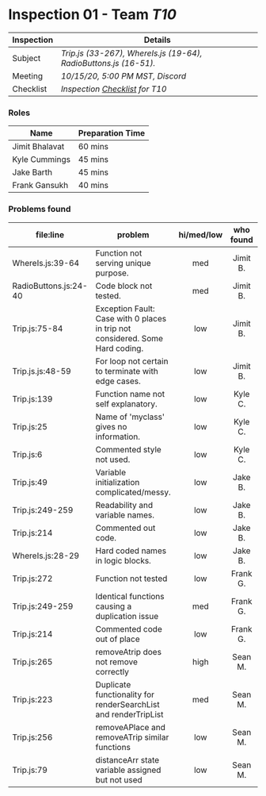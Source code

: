 # Inspection 01 - Team *T10* 
 
| Inspection | Details |
| ----- | ----- |
| Subject | *Trip.js (33-267), WhereIs.js (19-64), RadioButtons.js (16-51).* |
| Meeting | *10/15/20, 5:00 PM MST, Discord* |
| Checklist | *Inspection [Checklist](https://github.com/csucs314f20/t10/blob/master/reports/checklist.md) for T10* |

### Roles

| Name | Preparation Time |
| ---- | ---- |
| Jimit Bhalavat | 60 mins |
| Kyle Cummings  | 45 mins  |
| Jake Barth  | 45 mins  |
| Frank Gansukh | 40 mins |

### Problems found

| file:line | problem | hi/med/low | who found | github#  |
| --- | --- | :---: | :---: | --- |
| WhereIs.js:39-64 | Function not serving unique purpose. | med | Jimit B. | Issue #524 |
| RadioButtons.js:24-40 | Code block not tested. | med | Jimit B. | Issue #526 |
| Trip.js:75-84 | Exception Fault: Case with 0 places in trip not considered. Some Hard coding. | low | Jimit B. | Issue #529 |
| Trip.js.js:48-59 | For loop not certain to terminate with edge cases. | low | Jimit B. | Issue #533 |
| Trip.js:139| Function name not self explanatory. | low | Kyle C. | Issue #525 |
| Trip.js:25| Name of 'myclass' gives no information. | low | Kyle C. | Issue #528 |
| Trip.js:6| Commented style not used. | low | Kyle C. | Issue #530 |
| Trip.js:49 | Variable initialization complicated/messy. | low | Jake B. | |
| Trip.js:249-259 | Readability and variable names. | low | Jake B. | |
| Trip.js:214 | Commented out code. | low | Jake B. | |
| WhereIs.js:28-29 | Hard coded names in logic blocks. | low | Jake B. | |
| Trip.js:272 | Function not tested | low | Frank G. | |
| Trip.js:249-259 | Identical functions causing a duplication issue | med | Frank G. | |
| Trip.js:214 | Commented code out of place | low | Frank G. | |
| Trip.js:265 | removeAtrip does not remove correctly | high | Sean M. | |
| Trip.js:223 | Duplicate functionality for renderSearchList and renderTripList  | med | Sean M. | |
| Trip.js:256 | removeAPlace and removeATrip similar functions | low | Sean M. | |
| Trip.js:79 | distanceArr state variable assigned but not used | low | Sean M. | |
